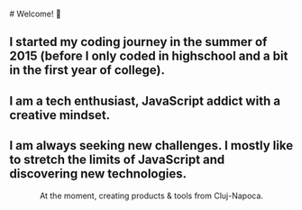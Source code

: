 <br>
# Welcome! 🙌

## I started my coding journey in the **summer of 2015** (before I only coded in highschool and a bit in the first year of college).

## I am a **tech enthusiast**, **JavaScript addict** with a **creative mindset**.

## I am always **seeking new challenges**. I mostly like to **stretch** the **limits of JavaScript** and discovering **new technologies**.

<p style='text-align: center'>At the moment, creating products & tools from Cluj-Napoca.</p>
